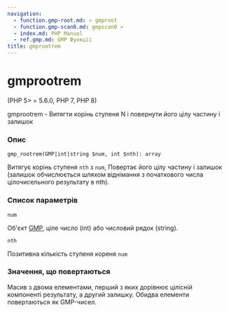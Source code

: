 ```yaml
---
navigation:
  - function.gmp-root.md: « gmproot
  - function.gmp-scan0.md: gmpscan0 »
  - index.md: PHP Manual
  - ref.gmp.md: GMP Функції
title: gmprootrem
---
```

# gmprootrem

(PHP 5> = 5.6.0, PHP 7, PHP 8)

gmprootrem - Витягти корінь ступеня N і повернути його цілу частину і залишок

### Опис

```methodsynopsis
gmp_rootrem(GMP|int|string $num, int $nth): array
```

Витягує корінь ступеня `nth` з `num`, Повертає його цілу частину і залишок (залишок обчислюється шляхом віднімання з початкового числа цілочисельного результату в nth).

### Список параметрів

`num`

Об'єкт [GMP](class.gmp.md), ціле число (int) або числовий рядок (string).

`nth`

Позитивна кількість ступеня кореня `num`

### Значення, що повертаються

Масив з двома елементами, перший з яких дорівнює цілісній компоненті результату, а другий залишку. Обидва елементи повертаються як GMP-чисел.

